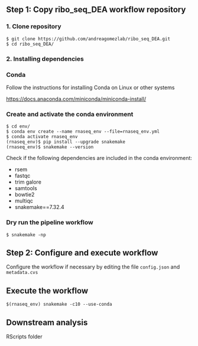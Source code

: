 ## Step 1: Copy ribo_seq_DEA workflow repository

### 1. Clone repository
```shell
$ git clone https://github.com/andreagomezlab/ribo_seq_DEA.git
$ cd ribo_seq_DEA/
```

### 2. Installing dependencies

### Conda
Follow the instructions for installing Conda on Linux or other systems

https://docs.anaconda.com/miniconda/miniconda-install/

### Create and activate the conda environment
```shell
$ cd env/
$ conda env create --name rnaseq_env --file=rnaseq_env.yml 
$ conda activate rnaseq_env
(rnaseq_env)$ pip install --upgrade snakemake
(rnaseq_env)$ snakemake --version
```
Check if the following dependencies are included in the conda environment:
* rsem
* fastqc
* trim galore
* samtools
* bowtie2
* multiqc
* snakemake==7.32.4

### Dry run the pipeline workflow
```shell
$ snakemake -np
```

## Step 2: Configure and execute workflow

Configure the workflow if necessary by editing the file <code>config.json</code> and <code>metadata.cvs</code>

## Execute the workflow

```shell
$(rnaseq_env) snakemake -c10 --use-conda

```
## Downstream analysis

RScripts folder